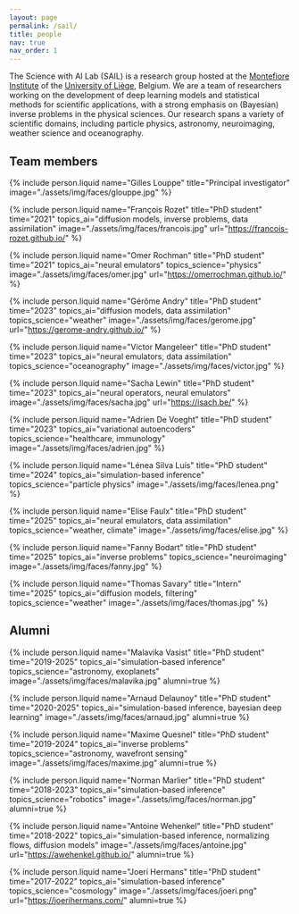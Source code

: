 ```yaml
---
layout: page
permalink: /sail/
title: people
nav: true
nav_order: 1
---
```


The Science with AI Lab (SAIL) is a research group hosted at the [Montefiore Institute](https://www.montefiore.uliege.be/) of the [University of Liège](http://www.uliege.be/), Belgium. We are a team of researchers working on the development of deep learning models and statistical methods for scientific applications, with a strong emphasis on (Bayesian) inverse problems in the physical sciences. Our research spans a variety of scientific domains, including particle physics, astronomy, neuroimaging, weather science and oceanography.

## Team members

{% include person.liquid
  name="Gilles Louppe"
  title="Principal investigator"
  image="./assets/img/faces/glouppe.jpg"
%}

{% include person.liquid
  name="François Rozet"
  title="PhD student"
  time="2021"
  topics_ai="diffusion models, inverse problems, data assimilation"
  image="./assets/img/faces/francois.jpg"
  url="https://francois-rozet.github.io/"
%}

{% include person.liquid
  name="Omer Rochman"
  title="PhD student"
  time="2021"
  topics_ai="neural emulators"
  topics_science="physics"
  image="./assets/img/faces/omer.jpg"
  url="https://omerrochman.github.io/"
%}

{% include person.liquid
  name="Gérôme Andry"
  title="PhD student"
  time="2023"
  topics_ai="diffusion models, data assimilation"
  topics_science="weather"
  image="./assets/img/faces/gerome.jpg"
  url="https://gerome-andry.github.io/"
%}

{% include person.liquid
  name="Victor Mangeleer"
  title="PhD student"
  time="2023"
  topics_ai="neural emulators, data assimilation"
  topics_science="oceanography"
  image="./assets/img/faces/victor.jpg"
%}

{% include person.liquid
  name="Sacha Lewin"
  title="PhD student"
  time="2023"
  topics_ai="neural operators, neural emulators"
  image="./assets/img/faces/sacha.jpg"
  url="https://isach.be/"
%}

{% include person.liquid
  name="Adrien De Voeght"
  title="PhD student"
  time="2023"
  topics_ai="variational autoencoders"
  topics_science="healthcare, immunology"
  image="./assets/img/faces/adrien.jpg"
%}

{% include person.liquid
  name="Lénea Silva Luís"
  title="PhD student"
  time="2024"
  topics_ai="simulation-based inference"
  topics_science="particle physics"
  image="./assets/img/faces/lenea.png"
%}

{% include person.liquid
  name="Elise Faulx"
  title="PhD student"
  time="2025"
  topics_ai="neural emulators, data assimilation"
  topics_science="weather, climate"
  image="./assets/img/faces/elise.jpg"
%}

{% include person.liquid
  name="Fanny Bodart"
  title="PhD student"
  time="2025"
  topics_ai="inverse problems"
  topics_science="neuroimaging"
  image="./assets/img/faces/fanny.jpg"
%}

{% include person.liquid
  name="Thomas Savary"
  title="Intern"
  time="2025"
  topics_ai="diffusion models, filtering"
  topics_science="weather"
  image="./assets/img/faces/thomas.jpg"
%}


## Alumni

{% include person.liquid
  name="Malavika Vasist"
  title="PhD student"
  time="2019-2025"
  topics_ai="simulation-based inference"
  topics_science="astronomy, exoplanets"
  image="./assets/img/faces/malavika.jpg"
  alumni=true
%}

{% include person.liquid
  name="Arnaud Delaunoy"
  title="PhD student"
  time="2020-2025"
  topics_ai="simulation-based inference, bayesian deep learning"
  image="./assets/img/faces/arnaud.jpg"
  alumni=true
%}

{% include person.liquid
  name="Maxime Quesnel"
  title="PhD student"
  time="2019-2024"
  topics_ai="inverse problems"
  topics_science="astronomy, wavefront sensing"
  image="./assets/img/faces/maxime.jpg"
  alumni=true
%}

{% include person.liquid
  name="Norman Marlier"
  title="PhD student"
  time="2018-2023"
  topics_ai="simulation-based inference"
  topics_science="robotics"
  image="./assets/img/faces/norman.jpg"
  alumni=true
%}

{% include person.liquid
  name="Antoine Wehenkel"
  title="PhD student"
  time="2018-2022"
  topics_ai="simulation-based inference, normalizing flows, diffusion models"
  image="./assets/img/faces/antoine.jpg"
  url="https://awehenkel.github.io/"
  alumni=true
%}

{% include person.liquid
  name="Joeri Hermans"
  title="PhD student"
  time="2017-2022"
  topics_ai="simulation-based inference"
  topics_science="cosmology"
  image="./assets/img/faces/joeri.png"
  url="https://joerihermans.com/"
  alumni=true
%}


